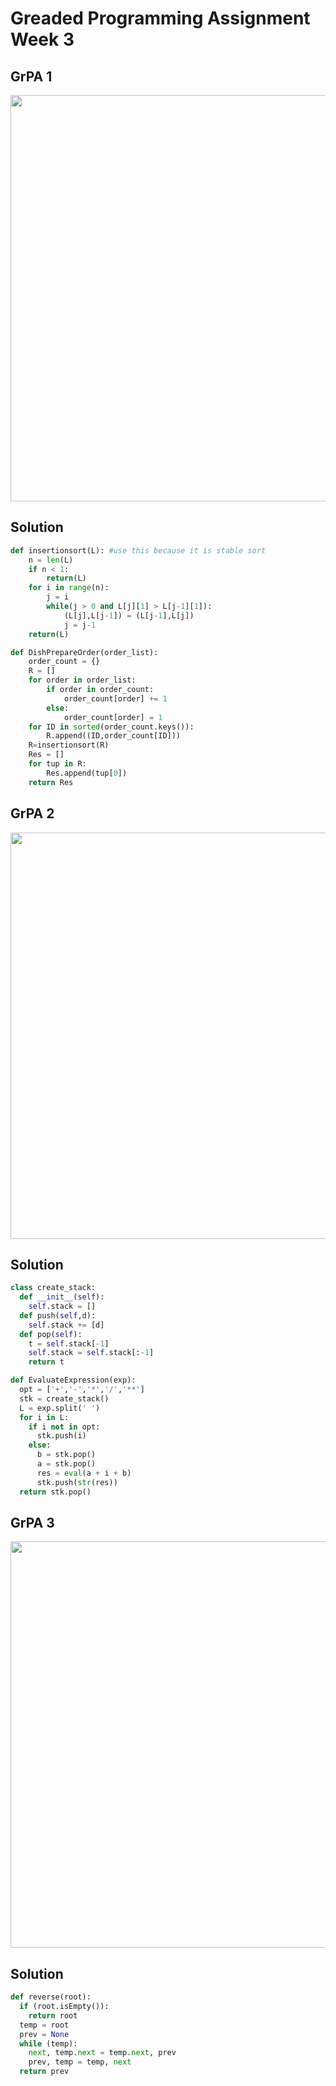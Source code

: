 # Greaded Programming Assignment Week 3

## GrPA 1
<img src="https://github.com/RANJEET1106/PDSA/assets/140232489/8e950444-fdd4-4fde-af27-c99d308c1f58" width=650>

## Solution
```py
def insertionsort(L): #use this because it is stable sort
    n = len(L)
    if n < 1:
        return(L)
    for i in range(n):
        j = i
        while(j > 0 and L[j][1] > L[j-1][1]):
            (L[j],L[j-1]) = (L[j-1],L[j])
            j = j-1
    return(L)

def DishPrepareOrder(order_list):
    order_count = {}
    R = []
    for order in order_list:
        if order in order_count:
            order_count[order] += 1
        else:
            order_count[order] = 1
    for ID in sorted(order_count.keys()):
        R.append((ID,order_count[ID]))
    R=insertionsort(R)
    Res = []
    for tup in R:
        Res.append(tup[0])
    return Res
```

## GrPA 2
<img src="https://github.com/RANJEET1106/PDSA/assets/140232489/66974f06-75c7-4b6a-a5bd-f49323bd24e6" width=650>

## Solution
```py
class create_stack:
  def __init__(self):
    self.stack = []
  def push(self,d):
    self.stack += [d]
  def pop(self):
    t = self.stack[-1]
    self.stack = self.stack[:-1]
    return t

def EvaluateExpression(exp):
  opt = ['+','-','*','/','**']
  stk = create_stack()
  L = exp.split(' ')
  for i in L:
    if i not in opt:
      stk.push(i)
    else:
      b = stk.pop()
      a = stk.pop()
      res = eval(a + i + b)
      stk.push(str(res))
  return stk.pop()
```

## GrPA 3
<img src="https://github.com/RANJEET1106/PDSA/assets/140232489/7570f152-df09-4049-9b37-06070514f919" width=650>

## Solution
```py
def reverse(root):
  if (root.isEmpty()):
    return root
  temp = root
  prev = None
  while (temp):
    next, temp.next = temp.next, prev
    prev, temp = temp, next
  return prev
```